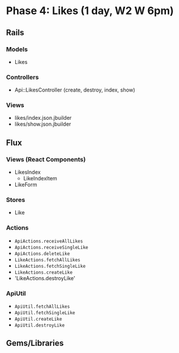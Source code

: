 # Phase 4: Likes (1 day, W2 W 6pm)

## Rails
### Models
* Likes

### Controllers
* Api::LikesController (create, destroy, index, show)

### Views
* likes/index.json.jbuilder
* likes/show.json.jbuilder

## Flux
### Views (React Components)
* LikesIndex
  - LikeIndexItem
* LikeForm

### Stores
* Like

### Actions
* `ApiActions.receiveAllLikes`
* `ApiActions.receiveSingleLike`
* `ApiActions.deleteLike`
* `LikeActions.fetchAllLikes`
* `LikeActions.fetchSingleLike`
* `LikeActions.createLike`
* 'LikeActions.destroyLike'

### ApiUtil
* `ApiUtil.fetchAllLikes`
* `ApiUtil.fetchSingleLike`
* `ApiUtil.createLike`
* `ApiUtil.destroyLike`

## Gems/Libraries
